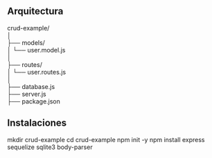 ## Arquitectura

crud-example/  
│  
├── models/  
│ └── user.model.js  
│  
├── routes/  
│ └── user.routes.js  
│  
├── database.js  
├── server.js  
├── package.json  


## Instalaciones

mkdir crud-example
cd crud-example
npm init -y
npm install express sequelize sqlite3 body-parser

